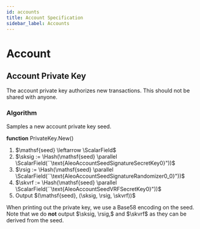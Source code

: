 ```yaml
---
id: accounts
title: Account Specification
sidebar_label: Accounts
---
```


# Account

[//]: # (```mermaid todo: not supported yet) 

[//]: # (graph TD)

[//]: # (    A&#40;Account Private Key&#41;)

[//]: # (    A --> B&#40;Account View Key&#41;)

[//]: # (    A --> C&#40;Account Compute Key&#41;)

[//]: # (    )
[//]: # (    B --> D&#40;Account Address&#41;)

[//]: # (    C --> D&#40;Account Address&#41;)

[//]: # (```)

## Account Private Key

The account private key authorizes new transactions. This should not be shared with anyone.

### Algorithm

Samples a new account private key $\mathsf{seed}$.

**function** $\textsf{PrivateKey.New}()$
1. $\mathsf{seed} \leftarrow \ScalarField$
2. $\sksig := \Hash(\mathsf{seed} \parallel \ScalarField(``\text{AleoAccountSeedSignatureSecretKey0}"))$
3. $\rsig := \Hash(\mathsf{seed} \parallel  \ScalarField(``\text{AleoAccountSeedSignatureRandomizer0_0}"))$
4. $\skvrf := \Hash(\mathsf{seed} \parallel  \ScalarField(``\text{AleoAccountSeedVRFSecretKey0}"))$
5. Output $(\mathsf{seed}, (\sksig, \rsig, \skvrf))$

When printing out the private key, we use a Base58 encoding on the $\mathsf{seed}$. Note that we do **not** output $\sksig, \rsig,$ and $\skvrf$ as they can be derived from the $\mathsf{seed}$.